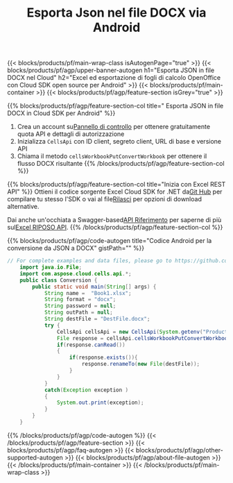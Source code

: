 ﻿---
title: Esporta Json nel file DOCX via Android
description: Aspose.Cells Cloud REST API supporta l'esportazione di file Excel e oggetti interni in tipi di file di formato. L'SDK supporta i tipi di linguaggi di sviluppo. Includono Android, C#, Go, Java, NodeJS, Perl, PHP, Python, Ruby e swift.
url: /it/android/export/json-to-docx/
---
{{< blocks/products/pf/main-wrap-class isAutogenPage="true" >}}
{{< blocks/products/pf/agp/upper-banner-autogen h1="Esporta JSON in file DOCX nel Cloud" h2="Excel ed esportazione di fogli di calcolo OpenOffice con Cloud SDK open source per Android" >}}
{{< blocks/products/pf/main-container >}}
{{< blocks/products/pf/agp/feature-section isGrey="true" >}}

{{% blocks/products/pf/agp/feature-section-col title=" Esporta JSON in file DOCX in Cloud SDK per Android" %}}
1.  Crea un account su<a href="https://dashboard.aspose.cloud/">Pannello di controllo</a> per ottenere gratuitamente quota API e dettagli di autorizzazione
1. Inizializza ```CellsApi``` con ID client, segreto client, URL di base e versione API
1. Chiama il metodo ```cellsWorkbookPutConvertWorkbook``` per ottenere il flusso DOCX risultante
{{% /blocks/products/pf/agp/feature-section-col %}}

{{% blocks/products/pf/agp/feature-section-col title="Inizia con Excel REST API" %}}
 Ottieni il codice sorgente Excel Cloud SDK for .NET da[Git Hub](https://github.com/aspose-cells-cloud/aspose-cells-cloud-android) per compilare tu stesso l'SDK o vai al file[Rilasci](https://github.com/aspose-cells-cloud/aspose-cells-cloud-android/releases) per opzioni di download alternative.

 Dai anche un'occhiata a Swagger-based[API Riferimento]() per saperne di più sul[Excel RIPOSO API](https://products.aspose.cloud/cells/curl/).
{{% /blocks/products/pf/agp/feature-section-col %}}

{{% blocks/products/pf/agp/code-autogen title="Codice Android per la conversione da JSON a DOCX" gistPath="" %}}
```java
// For complete examples and data files, please go to https://github.com/aspose-cells-cloud/aspose-cells-cloud-android/
    import java.io.File;
    import com.aspose.cloud.cells.api.*;
    public class Conversion {
        public static void main(String[] args) {
            String name =  "Book1.xlsx";
            String format = "docx";
            String password = null;
            String outPath = null;
            String destFile = "DestFile.docx";
            try {
                CellsApi cellsApi = new CellsApi(System.getenv("ProductClientId"), System.getenv("ProductClientSecret"));
                File response = cellsApi.cellsWorkbookPutConvertWorkbook(new File(name), format, password, outPath, null,null);            
                if(response.canRead())
                {
                    if(response.exists()){
                        response.renameTo(new File(destFile));
                    }                
                }
            }
            catch(Exception exception )
            {
                System.out.print(exception);
            }
        }
    }
```

{{% /blocks/products/pf/agp/code-autogen %}}
{{< /blocks/products/pf/agp/feature-section >}}
{{< blocks/products/pf/agp/faq-autogen >}}
{{< blocks/products/pf/agp/other-supported-autogen >}}
{{< blocks/products/pf/agp/about-file-autogen >}}
{{< /blocks/products/pf/main-container >}}
{{< /blocks/products/pf/main-wrap-class >}}
